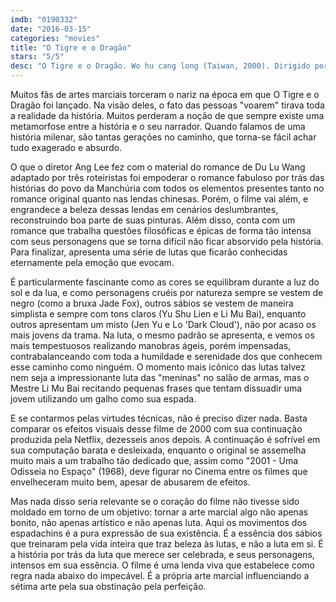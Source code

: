 ```yaml
---
imdb: "0190332"
date: "2016-03-15"
categories: "movies"
title: "O Tigre e o Dragão"
stars: "5/5"
desc: "O Tigre e o Dragão. Wo hu cang long (Taiwan, 2000). Dirigido por Ang Lee. Escrito por Wang Du Lu, Hui-Ling Wang, James Schamus, Kuo Jung Tsai. Com Yun-Fat Chow, Michelle Yeoh, Ziyi Zhang, Chen Chang, Sihung Lung, Pei-Pei Cheng, Fa Zeng Li, Xian Gao, Yan Hai."
---
```

Muitos fãs de artes marciais torceram o nariz na época em que O Tigre e o Dragão foi lançado. Na visão deles, o fato das pessoas "voarem" tirava toda a realidade da história. Muitos perderam a noção de que sempre existe uma metamorfose entre a história e o seu narrador. Quando falamos de uma história milenar, são tantas gerações no caminho, que torna-se fácil achar tudo exagerado e absurdo.

O que o diretor Ang Lee fez com o material do romance de Du Lu Wang adaptado por três roteiristas foi empoderar o romance fabuloso por trás das histórias do povo da Manchúria com todos os elementos presentes tanto no romance original quanto nas lendas chinesas. Porém, o filme vai além, e engrandece a beleza dessas lendas em cenários deslumbrantes, reconstruindo boa parte de suas pinturas. Além disso, conta com um romance que trabalha questões filosóficas e épicas de forma tão intensa com seus personagens que se torna difícil não ficar absorvido pela história. Para finalizar, apresenta uma série de lutas que ficarão conhecidas eternamente pela emoção que evocam.

É particularmente fascinante como as cores se equilibram durante a luz do sol e da lua, e como personagens cruéis por natureza sempre se vestem de negro (como a bruxa Jade Fox), outros sábios se vestem de maneira simplista e sempre com tons claros (Yu Shu Lien e Li Mu Bai), enquanto outros apresentam um misto (Jen Yu e Lo 'Dark Cloud'), não por acaso os mais jovens da trama. Na luta, o mesmo padrão se apresenta, e vemos os mais tempestuosos realizando manobras ágeis, porém impensadas, contrabalanceando com toda a humildade e serenidade dos que conhecem esse caminho como ninguém. O momento mais icônico das lutas talvez nem seja a impressionante luta das "meninas" no salão de armas, mas o Mestre Li Mu Bai recitando pequenas frases que tentam dissuadir uma jovem utilizando um galho como sua espada.

E se contarmos pelas virtudes técnicas, não é preciso dizer nada. Basta comparar os efeitos visuais desse filme de 2000 com sua continuação produzida pela Netflix, dezesseis anos depois. A continuação é sofrível em sua computação barata e desleixada, enquanto o original se assemelha muito mais a um trabalho tão dedicado que, assim como "2001 - Uma Odisseia no Espaço" (1968), deve figurar no Cinema entre os filmes que envelheceram muito bem, apesar de abusarem de efeitos.

Mas nada disso seria relevante se o coração do filme não tivesse sido moldado em torno de um objetivo: tornar a arte marcial algo não apenas bonito, não apenas artístico e não apenas luta. Aqui os movimentos dos espadachins é a pura expressão de sua existência. É a essência dos sábios que treinaram pela vida inteira que traz beleza às lutas, e não a luta em si. É a história por trás da luta que merece ser celebrada, e seus personagens, intensos em sua essência. O filme é uma lenda viva que estabelece como regra nada abaixo do impecável. É a própria arte marcial influenciando a sétima arte pela sua obstinação pela perfeição.
